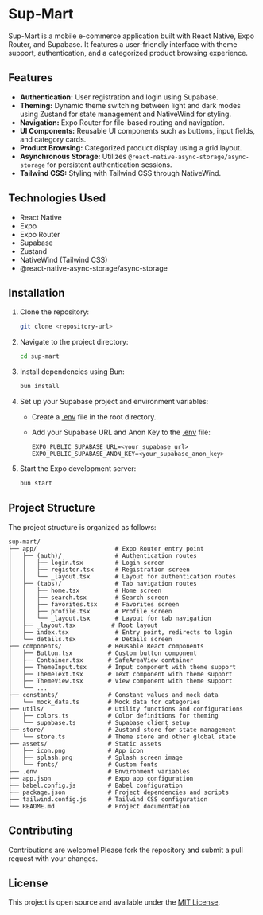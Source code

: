 # Sup-Mart

Sup-Mart is a mobile e-commerce application built with React Native, Expo Router, and Supabase. It features a user-friendly interface with theme support, authentication, and a categorized product browsing experience.

## Features

- **Authentication:** User registration and login using Supabase.
- **Theming:** Dynamic theme switching between light and dark modes using Zustand for state management and NativeWind for styling.
- **Navigation:** Expo Router for file-based routing and navigation.
- **UI Components:** Reusable UI components such as buttons, input fields, and category cards.
- **Product Browsing:** Categorized product display using a grid layout.
- **Asynchronous Storage:** Utilizes `@react-native-async-storage/async-storage` for persistent authentication sessions.
- **Tailwind CSS:** Styling with Tailwind CSS through NativeWind.

## Technologies Used

- React Native
- Expo
- Expo Router
- Supabase
- Zustand
- NativeWind (Tailwind CSS)
- @react-native-async-storage/async-storage

## Installation

1.  Clone the repository:

    ```bash
    git clone <repository-url>
    ```

2.  Navigate to the project directory:

    ```bash
    cd sup-mart
    ```

3.  Install dependencies using Bun:

    ```bash
    bun install
    ```

4.  Set up your Supabase project and environment variables:

    - Create a [.env](http://_vscodecontentref_/0) file in the root directory.
    - Add your Supabase URL and Anon Key to the [.env](http://_vscodecontentref_/1) file:

      ```
      EXPO_PUBLIC_SUPABASE_URL=<your_supabase_url>
      EXPO_PUBLIC_SUPABASE_ANON_KEY=<your_supabase_anon_key>
      ```

5.  Start the Expo development server:

    ```bash
    bun start
    ```

## Project Structure

The project structure is organized as follows:

```
sup-mart/
├── app/                      # Expo Router entry point
│   ├── (auth)/               # Authentication routes
│   │   ├── login.tsx         # Login screen
│   │   ├── register.tsx      # Registration screen
│   │   └── _layout.tsx       # Layout for authentication routes
│   ├── (tabs)/               # Tab navigation routes
│   │   ├── home.tsx          # Home screen
│   │   ├── search.tsx        # Search screen
│   │   ├── favorites.tsx     # Favorites screen
│   │   ├── profile.tsx       # Profile screen
│   │   └── _layout.tsx       # Layout for tab navigation
│   ├── _layout.tsx          # Root layout
│   ├── index.tsx             # Entry point, redirects to login
│   └── details.tsx           # Details screen
├── components/             # Reusable React components
│   ├── Button.tsx          # Custom button component
│   ├── Container.tsx       # SafeAreaView container
│   ├── ThemeInput.tsx      # Input component with theme support
│   ├── ThemeText.tsx       # Text component with theme support
│   ├── ThemeView.tsx       # View component with theme support
│   └── ...
├── constants/              # Constant values and mock data
│   └── mock_data.ts        # Mock data for categories
├── utils/                  # Utility functions and configurations
│   ├── colors.ts           # Color definitions for theming
│   └── supabase.ts         # Supabase client setup
├── store/                  # Zustand store for state management
│   └── store.ts            # Theme store and other global state
├── assets/                 # Static assets
│   ├── icon.png            # App icon
│   ├── splash.png          # Splash screen image
│   └── fonts/              # Custom fonts
├── .env                    # Environment variables
├── app.json                # Expo app configuration
├── babel.config.js         # Babel configuration
├── package.json            # Project dependencies and scripts
├── tailwind.config.js      # Tailwind CSS configuration
└── README.md               # Project documentation
```

## Contributing

Contributions are welcome! Please fork the repository and submit a pull request with your changes.

## License

This project is open source and available under the [MIT License](LICENSE).
